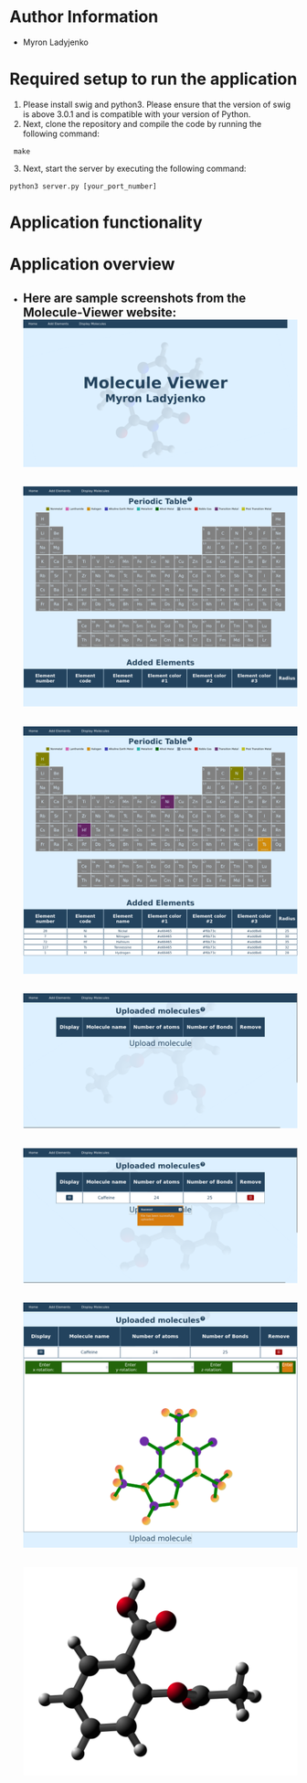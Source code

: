 # Author Information
- Myron Ladyjenko

# Required setup to run the application
1. Please install swig and python3. Please ensure that the version of swig is above 3.0.1 and is compatible with your version of Python.
2. Next, clone the repository and compile the code by running the following command:
```
 make  
```  
3. Next, start the server by executing the following command:
```
python3 server.py [your_port_number]
```
# Application functionality

# Application overview
- Here are sample screenshots from the Molecule-Viewer website:  
  ![Front Page of the website](images/FrontPage.png)
  -
  ![Periodic table with no selected elements](images/PerTable0.png)
  -
  ![Periodic table with selected elements](images/PerTable1.png)
  -
  ![Upload page with no molecules](images/UplMol0.png)
  -
  ![Upload page after uploading a molecule](images/UplMol1.png)
  -
  ![Molecule view in 2D with rotations](images/UplMol2.png)
  -
  ![3D view of the molecules](images/3DMol.png)
  -
